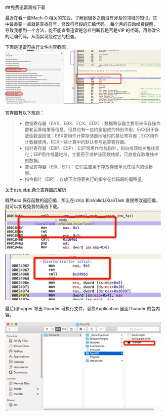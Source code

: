 ##免费迅雷离线下载

最近在看一些Mach-O 相关的东西，了解到很多之前没有涉及的领域的知识。其中最重要一点就是查找符号，修改符号段的汇编代码。 每个月的自动续费提醒，导致我想到一个方法，能不能查看迅雷是怎样判断我是否是VIP 的代码，再修改它的汇编代码。从而实现绕过它的检查。

下面是迅雷可执行文件内容截图：
![](./EAC152DF-65CE-4DCF-B1D5-02ADC6822226.png)


寄存器有以下规则：
> * 数据寄存器（EAX、EBX、ECX、EDX）：数据寄存器主要用来保存操作数和运算结果等信息。但其也有一些约定俗成的特别作用。EAX用于存放函数返回值；EBX常用作计算存储器地址时的基址寄存器；ECX用作计数器使用，EDX一些计算中的默认参与运算寄存器。
> * 指针寄存器（EBP、ESP）：ESP常用作堆栈指针，指向栈顶维护堆栈变化；EBP用作栈基地址，主要用于维护该函数栈帧，可直接存取堆栈中的数据。
> * 变址寄存器（ESI、EDI）：它们主要用于存放存储单元在段内的偏移量。
> * 指令指针（EIP）：存放下次将要执行的指令在代码段的偏移量。

[关于esp,ebp 两个寄存器的解析](http://www.cnblogs.com/pugang/archive/2012/05/25/2518499.html)

既然eax 保存函数的返回值，那么在isVip 和isValidLiXianTask 直接修改返回值，就可以实现免费的离线下载。
![](./3F06E480-8995-4A02-BF5E-D1CE1E08AA8C.png)

![](./CD0F348C-FDB6-4ECF-8260-1A80001FAA02.png)

最后用hopper 导出Thunder 可执行文件，替换Application 里面Thunder 的包内容。

![](./65EA0683-4452-43F0-901F-FBC3B625B790.png)


